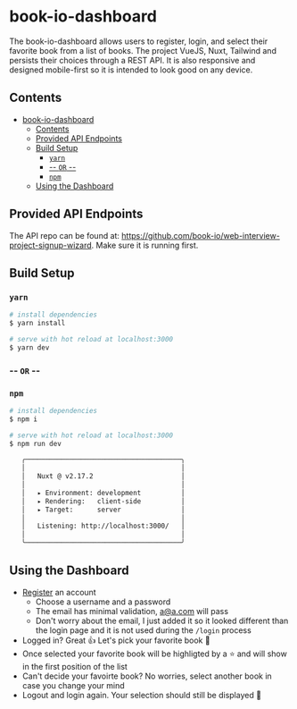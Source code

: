 # book-io-dashboard
The book-io-dashboard allows users to register, login, and select their favorite book from a list of books. The project VueJS, Nuxt, Tailwind and persists their choices through a REST API. It is also responsive and designed mobile-first so it is intended to look good on any device.

## Contents
- [book-io-dashboard](#book-io-dashboard)
  - [Contents](#contents)
  - [Provided API Endpoints](#provided-api-endpoints)
  - [Build Setup](#build-setup)
    - [`yarn`](#yarn)
    - [-- `OR` --](#---or---)
    - [`npm`](#npm)
  - [Using the Dashboard](#using-the-dashboard)

## Provided API Endpoints
The API repo can be found at: https://github.com/book-io/web-interview-project-signup-wizard. Make sure it is running first.

## Build Setup
### `yarn`
```bash
# install dependencies
$ yarn install

# serve with hot reload at localhost:3000
$ yarn dev
```
### -- `OR` --
### `npm`
```bash
# install dependencies
$ npm i

# serve with hot reload at localhost:3000
$ npm run dev
```
```bash
   ╭───────────────────────────────────────╮
   │                                       │
   │   Nuxt @ v2.17.2                      │
   │                                       │
   │   ▸ Environment: development          │
   │   ▸ Rendering:   client-side          │
   │   ▸ Target:      server               │
   │                                       │
   │   Listening: http://localhost:3000/   │
   │                                       │
   ╰───────────────────────────────────────╯
```

## Using the Dashboard

*  [Register](http://localhost:3000/register) an account
   *  Choose a username and a password
   *  The email has minimal validation, a@a.com will pass
   *  Don't worry about the email, I just added it so it looked different than the login page and it is not used during the `/login` process
*  Logged in? Great 👍 Let's pick your favorite book 📖
*  Once selected your favorite book will be highligted by a ⭐️ and will show in the first position of the list
*  Can't decide your favoirte book? No worries, select another book in case you change your mind
*  Logout and login again. Your selection should still be displayed 🎉

